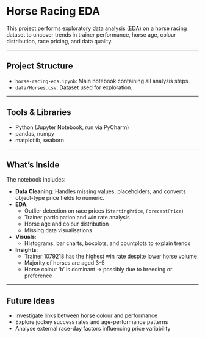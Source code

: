 # Horse Racing EDA

This project performs exploratory data analysis (EDA) on a horse racing dataset to uncover trends in trainer performance, horse age, colour distribution, race pricing, and data quality.

---

## Project Structure

- `horse-racing-eda.ipynb`: Main notebook containing all analysis steps.
- `data/Horses.csv`: Dataset used for exploration.

---

## Tools & Libraries

- Python (Jupyter Notebook, run via PyCharm)
- pandas, numpy
- matplotlib, seaborn

---

## What’s Inside

The notebook includes:

- **Data Cleaning**: Handles missing values, placeholders, and converts object-type price fields to numeric.
- **EDA**:
  - Outlier detection on race prices (`StartingPrice`, `ForecastPrice`)
  - Trainer participation and win rate analysis
  - Horse age and colour distribution
  - Missing data visualisations
- **Visuals**:
  - Histograms, bar charts, boxplots, and countplots to explain trends
- **Insights**:
  - Trainer 1079218 has the highest win rate despite lower horse volume
  - Majority of horses are aged 3–5
  - Horse colour ‘b’ is dominant -> possibly due to breeding or preference

---

## Future Ideas

- Investigate links between horse colour and performance
- Explore jockey success rates and age-performance patterns
- Analyse external race-day factors influencing price variability
